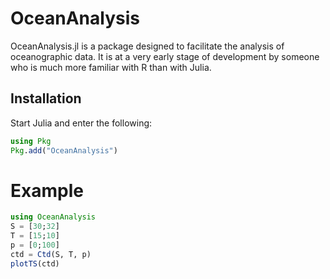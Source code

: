 # OceanAnalysis

OceanAnalysis.jl is a package designed to facilitate the analysis of
oceanographic data. It is at a very early stage of development by someone who
is much more familiar with R than with Julia.

## Installation

Start Julia and enter the following:

```julia
using Pkg
Pkg.add("OceanAnalysis")
```

# Example

```julia
using OceanAnalysis
S = [30;32]
T = [15;10]
p = [0;100]
ctd = Ctd(S, T, p)
plotTS(ctd)
```
